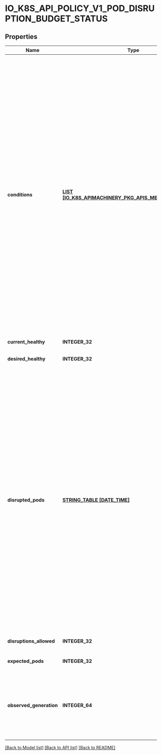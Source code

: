 # IO_K8S_API_POLICY_V1_POD_DISRUPTION_BUDGET_STATUS

## Properties
Name | Type | Description | Notes
------------ | ------------- | ------------- | -------------
**conditions** | [**LIST [IO_K8S_APIMACHINERY_PKG_APIS_META_V1_CONDITION]**](io.k8s.apimachinery.pkg.apis.meta.v1.Condition.md) | Conditions contain conditions for PDB. The disruption controller sets the DisruptionAllowed condition. The following are known values for the reason field (additional reasons could be added in the future): - SyncFailed: The controller encountered an error and wasn&#39;t able to compute               the number of allowed disruptions. Therefore no disruptions are               allowed and the status of the condition will be False. - InsufficientPods: The number of pods are either at or below the number                     required by the PodDisruptionBudget. No disruptions are                     allowed and the status of the condition will be False. - SufficientPods: There are more pods than required by the PodDisruptionBudget.                   The condition will be True, and the number of allowed                   disruptions are provided by the disruptionsAllowed property. | [optional] [default to null]
**current_healthy** | **INTEGER_32** | current number of healthy pods | [default to null]
**desired_healthy** | **INTEGER_32** | minimum desired number of healthy pods | [default to null]
**disrupted_pods** | [**STRING_TABLE [DATE_TIME]**](DATE_TIME.md) | DisruptedPods contains information about pods whose eviction was processed by the API server eviction subresource handler but has not yet been observed by the PodDisruptionBudget controller. A pod will be in this map from the time when the API server processed the eviction request to the time when the pod is seen by PDB controller as having been marked for deletion (or after a timeout). The key in the map is the name of the pod and the value is the time when the API server processed the eviction request. If the deletion didn&#39;t occur and a pod is still there it will be removed from the list automatically by PodDisruptionBudget controller after some time. If everything goes smooth this map should be empty for the most of the time. Large number of entries in the map may indicate problems with pod deletions. | [optional] [default to null]
**disruptions_allowed** | **INTEGER_32** | Number of pod disruptions that are currently allowed. | [default to null]
**expected_pods** | **INTEGER_32** | total number of pods counted by this disruption budget | [default to null]
**observed_generation** | **INTEGER_64** | Most recent generation observed when updating this PDB status. DisruptionsAllowed and other status information is valid only if observedGeneration equals to PDB&#39;s object generation. | [optional] [default to null]

[[Back to Model list]](../README.md#documentation-for-models) [[Back to API list]](../README.md#documentation-for-api-endpoints) [[Back to README]](../README.md)


